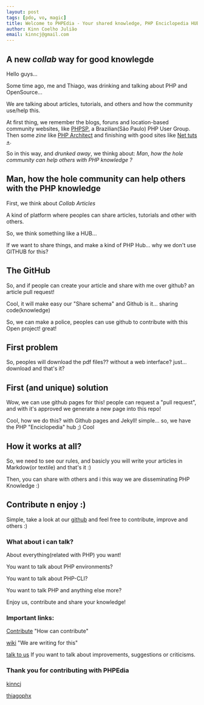 ```yaml
---
layout: post
tags: [pdo, vo, magic]
title: Welcome to PHPEdia - Your shared knowledge, PHP Enciclopedia HUB
author: Kinn Coelho Julião
email: kinncj@gmail.com
---
```

## A new _collab_ way for good knowlegde
Hello guys...

Some time ago, me and Thiago, was drinking and talking about PHP and OpenSource...

We are talking about articles, tutorials, and others and how the community use/help this.

At first thing, we remember the blogs, foruns and location-based community websites, like [PHPSP](http://phpsp.org.br), a Brazilian(São Paulo) PHP User Group. Then some _zine_ like [PHP Architect](http://www.phparch.com/) and finishing with good sites like [Net tuts +](http://net.tutsplus.com/).

So in this way, and _drunked_ _away_, we thinkg about: _Man_, _how_ _the_ _hole_ _community_ _can_ _help_ _others_ _with_ _PHP_ _knowledge_ _?_

## Man, how the hole community can help others with the PHP knowledge
First, we think about _Collab_ _Articles_

A kind of platform where peoples can share articles, tutorials and other with others.

So, we think something like a HUB...

If we want to share things, and make a kind of PHP Hub... why we don't use GITHUB for this?

## The GitHub
So, and if people can create your article and share with me over github? an article pull request!

Cool, it will make easy our "Share schema" and Github is it... sharing code(knowledge)

So, we can make a police, peoples can use github to contribute with this Open project! great!

## First problem

So, peoples will download the pdf files?? without a web interface? just... download and that's it?

## First (and unique) solution

Wow, we can use github pages for this! people can request a "pull request", and with it's approved we generate a new page into this repo!

Cool, how we do this? with Github pages and Jekyll! simple... so, we have the PHP "Enciclopedia" hub ;) Cool

## How it works at all?
So, we need to see our rules, and basicly you will write your articles in Markdow(or textile) and that's it :)

Then, you can share with others and i this way we are disseminating PHP Knowledge :)

## Contribute n enjoy :)

Simple, take a look at our [github](https://github.com/phpedia/phpedia.github.com) and feel free to contribute, improve and others :)

### What about i can talk?

About everything(related with PHP) you want!

You want to talk about PHP environments?

You want to talk about PHP-CLI?

You want to talk PHP and anything else more?

Enjoy us, contribute and share your knowledge!

### Important links:

[Contribute](http://phpedia.org/contribute.html) "How can contribute"

[wiki](https://github.com/phpedia/phpedia.github.com/wiki) "We are writing for this"

[talk to us](mailto:phpedia@phpedia.org) If you want to talk about improvements, suggestions or criticisms.

### Thank you for contributing with PHPEdia

[kinncj](http://www.kinncj.com.br)

[thiagophx](http://thiagorigo.com)